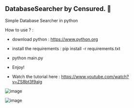 ## DatabaseSearcher by Censured. 🦅

Simple Database Searcher in python


How to use ? : 

- download python : https://www.python.org

- install the requirements : pip install -r requirements.txt

- python main.py 

- Enjoy! 

- Watch the tutorial here : https://www.youtube.com/watch?v=ZS8bt3f9alg


![image](https://github.com/c3nsur4d/Database-Searcher/assets/61413204/5d632bfc-b387-4e7d-a80d-abb75c7e654a)

![image](https://github.com/c3nsur4d/Database-Searcher/assets/61413204/d807b25b-21aa-434a-8720-53323a3b4ac7)



